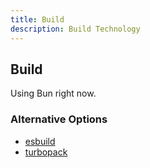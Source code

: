 ```yaml
---
title: Build
description: Build Technology
---
```


## Build
Using Bun right now.

### Alternative Options
* [esbuild](https://github.com/evanw/esbuild/issues/3115)
* [turbopack](https://blog.bitsrc.io/turbopack-is-vercels-newest-toy-better-than-vite-32abcf95ee43)